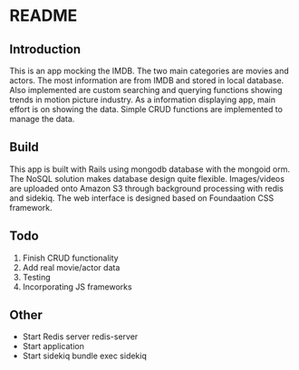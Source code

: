 README
======

Introduction
------------

This is an app mocking the IMDB. The two main categories are movies and actors. The most information are from IMDB and stored 
in local database. Also implemented are custom searching and querying functions showing trends in motion picture industry. As 
a information displaying app, main effort is on showing the data. Simple CRUD functions are implemented to manage the data.

Build
-----
This app is built with Rails using mongodb database with the mongoid orm. The NoSQL solution makes database design quite flexible. 
Images/videos are uploaded onto Amazon S3 through background processing with redis and sidekiq. The web interface is designed based on Foundaation 
CSS framework.

Todo
----
1. Finish CRUD functionality
2. Add real movie/actor data
3. Testing
4. Incorporating JS frameworks  

Other
-----
*  Start Redis server  redis-server
*  Start application 
*  Start sidekiq  bundle exec sidekiq